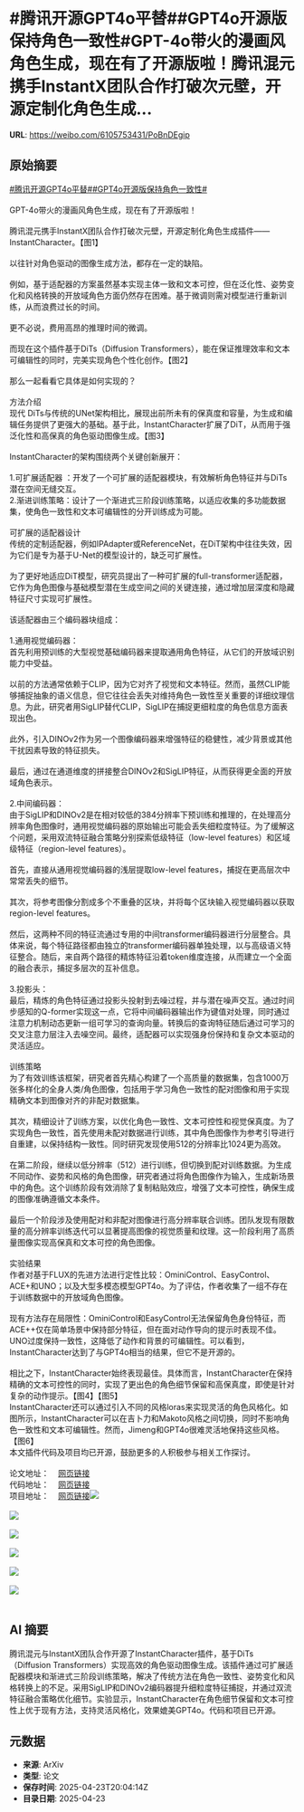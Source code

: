 # #腾讯开源GPT4o平替##GPT4o开源版保持角色一致性#GPT-4o带火的漫画风角色生成，现在有了开源版啦！腾讯混元携手InstantX团队合作打破次元壁，开源定制化角色生成...

**URL**: https://weibo.com/6105753431/PoBnDEgip

## 原始摘要

<a href="https://m.weibo.cn/search?containerid=231522type%3D1%26t%3D10%26q%3D%23%E8%85%BE%E8%AE%AF%E5%BC%80%E6%BA%90GPT4o%E5%B9%B3%E6%9B%BF%23&amp;extparam=%23%E8%85%BE%E8%AE%AF%E5%BC%80%E6%BA%90GPT4o%E5%B9%B3%E6%9B%BF%23" data-hide=""><span class="surl-text">#腾讯开源GPT4o平替#</span></a><a href="https://m.weibo.cn/search?containerid=231522type%3D1%26t%3D10%26q%3D%23GPT4o%E5%BC%80%E6%BA%90%E7%89%88%E4%BF%9D%E6%8C%81%E8%A7%92%E8%89%B2%E4%B8%80%E8%87%B4%E6%80%A7%23&amp;extparam=%23GPT4o%E5%BC%80%E6%BA%90%E7%89%88%E4%BF%9D%E6%8C%81%E8%A7%92%E8%89%B2%E4%B8%80%E8%87%B4%E6%80%A7%23" data-hide=""><span class="surl-text">#GPT4o开源版保持角色一致性#</span></a><br><br>GPT-4o带火的漫画风角色生成，现在有了开源版啦！<br><br>腾讯混元携手InstantX团队合作打破次元壁，开源定制化角色生成插件——InstantCharacter。【图1】  <br><br>以往针对角色驱动的图像生成方法，都存在一定的缺陷。<br><br>例如，基于适配器的方案虽然基本实现主体一致和文本可控，但在泛化性、姿势变化和风格转换的开放域角色方面仍然存在困难。基于微调则需对模型进行重新训练，从而浪费过长的时间。<br><br>更不必说，费用高昂的推理时间的微调。<br><br>而现在这个插件基于DiTs（Diffusion Transformers），能在保证推理效率和文本可编辑性的同时，完美实现角色个性化创作。【图2】  <br><br>那么一起看看它具体是如何实现的？<br><br>方法介绍  <br>现代 DiTs与传统的UNet架构相比，展现出前所未有的保真度和容量，为生成和编辑任务提供了更强大的基础。基于此，InstantCharacter扩展了DiT，从而用于强泛化性和高保真的角色驱动图像生成。【图3】  <br><br>InstantCharacter的架构围绕两个关键创新展开：<br><br>1.可扩展适配器 ：开发了一个可扩展的适配器模块，有效解析角色特征并与DiTs潜在空间无缝交互。  <br>2.渐进训练策略：设计了一个渐进式三阶段训练策略，以适应收集的多功能数据集，使角色一致性和文本可编辑性的分开训练成为可能。<br><br>可扩展的适配器设计  <br>传统的定制适配器，例如IPAdapter或ReferenceNet，在DiT架构中往往失效，因为它们是专为基于U-Net的模型设计的，缺乏可扩展性。<br><br>为了更好地适应DiT模型，研究员提出了一种可扩展的full-transformer适配器，它作为角色图像与基础模型潜在生成空间之间的关键连接，通过增加层深度和隐藏特征尺寸实现可扩展性。<br><br>该适配器由三个编码器块组成：<br><br>1.通用视觉编码器：  <br>首先利用预训练的大型视觉基础编码器来提取通用角色特征，从它们的开放域识别能力中受益。<br><br>以前的方法通常依赖于CLIP，因为它对齐了视觉和文本特征。然而，虽然CLIP能够捕捉抽象的语义信息，但它往往会丢失对维持角色一致性至关重要的详细纹理信息。为此，研究者用SigLIP替代CLIP，SigLIP在捕捉更细粒度的角色信息方面表现出色。<br><br>此外，引入DINOv2作为另一个图像编码器来增强特征的稳健性，减少背景或其他干扰因素导致的特征损失。<br><br>最后，通过在通道维度的拼接整合DINOv2和SigLIP特征，从而获得更全面的开放域角色表示。<br><br>2.中间编码器：  <br>由于SigLIP和DINOv2是在相对较低的384分辨率下预训练和推理的，在处理高分辨率角色图像时，通用视觉编码器的原始输出可能会丢失细粒度特征。为了缓解这个问题，采用双流特征融合策略分别探索低级特征（low-level features）和区域级特征（region-level features）。<br><br>首先，直接从通用视觉编码器的浅层提取low-level features，捕捉在更高层次中常常丢失的细节。<br><br>其次，将参考图像分割成多个不重叠的区块，并将每个区块输入视觉编码器以获取region-level features。<br><br>然后，这两种不同的特征流通过专用的中间transformer编码器进行分层整合。具体来说，每个特征路径都由独立的transformer编码器单独处理，以与高级语义特征整合。随后，来自两个路径的精炼特征沿着token维度连接，从而建立一个全面的融合表示，捕捉多层次的互补信息。<br><br>3.投影头：  <br>最后，精炼的角色特征通过投影头投射到去噪过程，并与潜在噪声交互。通过时间步感知的Q-former实现这一点，它将中间编码器输出作为键值对处理，同时通过注意力机制动态更新一组可学习的查询向量。转换后的查询特征随后通过可学习的交叉注意力层注入去噪空间。最终，适配器可以实现强身份保持和复杂文本驱动的灵活适应。<br><br>训练策略  <br>为了有效训练该框架，研究者首先精心构建了一个高质量的数据集，包含1000万张多样化的全身人类/角色图像，包括用于学习角色一致性的配对图像和用于实现精确文本到图像对齐的非配对数据集。<br><br>其次，精细设计了训练方案，以优化角色一致性、文本可控性和视觉保真度。为了实现角色一致性，首先使用未配对数据进行训练，其中角色图像作为参考引导进行自重建，以保持结构一致性。同时研究发现使用512的分辨率比1024更为高效。<br><br>在第二阶段，继续以低分辨率（512）进行训练，但切换到配对训练数据。为生成不同动作、姿势和风格的角色图像，研究者通过将角色图像作为输入，生成新场景中的角色。这个训练阶段有效消除了复制粘贴效应，增强了文本可控性，确保生成的图像准确遵循文本条件。<br><br>最后一个阶段涉及使用配对和非配对图像进行高分辨率联合训练。团队发现有限数量的高分辨率训练迭代可以显著提高图像的视觉质量和纹理。这一阶段利用了高质量图像实现高保真和文本可控的角色图像。<br><br>实验结果  <br>作者对基于FLUX的先进方法进行定性比较：OminiControl、EasyControl、ACE+和UNO；以及大型多模态模型GPT4o。为了评估，作者收集了一组不存在于训练数据中的开放域角色图像。<br><br>现有方法存在局限性：OminiControl和EasyControl无法保留角色身份特征，而ACE++仅在简单场景中保持部分特征，但在面对动作导向的提示时表现不佳。UNO过度保持一致性，这降低了动作和背景的可编辑性。可以看到，InstantCharacter达到了与GPT4o相当的结果，但它不是开源的。<br><br>相比之下，InstantCharacter始终表现最佳。具体而言，InstantCharacter在保持精确的文本可控性的同时，实现了更出色的角色细节保留和高保真度，即使是针对复杂的动作提示。【图4】【图5】  <br>InstantCharacter还可以通过引入不同的风格loras来实现灵活的角色风格化。如图所示，InstantCharacter可以在吉卜力和Makoto风格之间切换，同时不影响角色一致性和文本可编辑性。然而，Jimeng和GPT4o很难灵活地保持这些风格。【图6】  <br>本文插件代码及项目均已开源，鼓励更多的人积极参与相关工作探讨。<br><br>论文地址：<a href="https://weibo.cn/sinaurl?u=https%3A%2F%2Farxiv.org%2Fabs%2F2504.12395" data-hide=""><span class="url-icon"><img style="width: 1rem;height: 1rem" src="https://h5.sinaimg.cn/upload/2015/09/25/3/timeline_card_small_web_default.png" referrerpolicy="no-referrer"></span><span class="surl-text">网页链接</span></a>  <br>代码地址：<a href="https://weibo.cn/sinaurl?u=https%3A%2F%2Fgithub.com%2FTencent%2FInstantCharacter" data-hide=""><span class="url-icon"><img style="width: 1rem;height: 1rem" src="https://h5.sinaimg.cn/upload/2015/09/25/3/timeline_card_small_web_default.png" referrerpolicy="no-referrer"></span><span class="surl-text">网页链接</span></a>  <br>项目地址：<a href="https://weibo.cn/sinaurl?u=https%3A%2F%2Finstantcharacter.github.io%2F" data-hide=""><span class="url-icon"><img style="width: 1rem;height: 1rem" src="https://h5.sinaimg.cn/upload/2015/09/25/3/timeline_card_small_web_default.png" referrerpolicy="no-referrer"></span><span class="surl-text">网页链接</span></a><img style="" src="https://tvax4.sinaimg.cn/large/006Fd7o3gy1i0qta25tozj30n80k0kbd.jpg" referrerpolicy="no-referrer"><br><br><img style="" src="https://tvax3.sinaimg.cn/large/006Fd7o3gy1i0qta2m3qlj30o70k0tnp.jpg" referrerpolicy="no-referrer"><br><br><img style="" src="https://tvax1.sinaimg.cn/large/006Fd7o3gy1i0qta19sdfj30k00ljqk2.jpg" referrerpolicy="no-referrer"><br><br><img style="" src="https://tvax1.sinaimg.cn/large/006Fd7o3gy1i0qta27a9sj30zk0dcdnb.jpg" referrerpolicy="no-referrer"><br><br><img style="" src="https://tvax2.sinaimg.cn/large/006Fd7o3gy1i0qta1wn8gj30k00kkqk1.jpg" referrerpolicy="no-referrer"><br><br><img style="" src="https://tvax3.sinaimg.cn/large/006Fd7o3gy1i0qta1xwzvj30k00kydxq.jpg" referrerpolicy="no-referrer"><br><br>

## AI 摘要

腾讯混元与InstantX团队合作开源了InstantCharacter插件，基于DiTs（Diffusion Transformers）实现高效的角色驱动图像生成。该插件通过可扩展适配器模块和渐进式三阶段训练策略，解决了传统方法在角色一致性、姿势变化和风格转换上的不足。采用SigLIP和DINOv2编码器提升细粒度特征捕捉，并通过双流特征融合策略优化细节。实验显示，InstantCharacter在角色细节保留和文本可控性上优于现有方法，支持灵活风格化，效果媲美GPT4o。代码和项目已开源。

## 元数据

- **来源**: ArXiv
- **类型**: 论文
- **保存时间**: 2025-04-23T20:04:14Z
- **目录日期**: 2025-04-23
